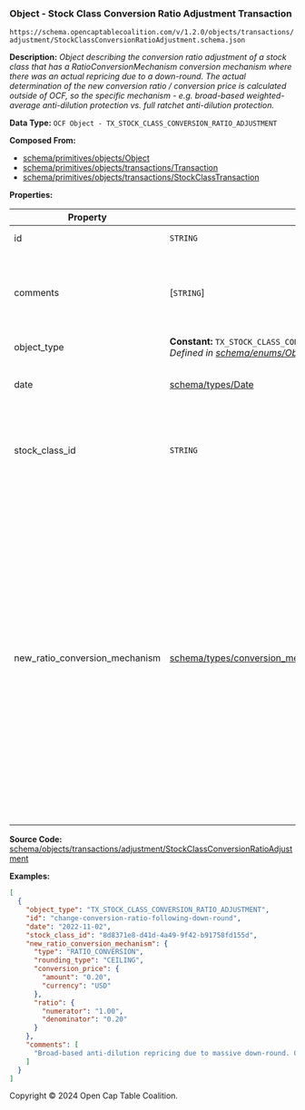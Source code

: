 ### Object - Stock Class Conversion Ratio Adjustment Transaction

`https://schema.opencaptablecoalition.com/v/1.2.0/objects/transactions/adjustment/StockClassConversionRatioAdjustment.schema.json`

**Description:** _Object describing the conversion ratio adjustment of a stock class that has a RatioConversionMechanism conversion mechanism where there was an actual repricing due to a down-round. The actual determination of the new conversion ratio / conversion price is calculated outside of OCF, so the specific mechanism - e.g. broad-based weighted-average anti-dilution protection vs. full ratchet anti-dilution protection._

**Data Type:** `OCF Object - TX_STOCK_CLASS_CONVERSION_RATIO_ADJUSTMENT`

**Composed From:**

- [schema/primitives/objects/Object](../../../primitives/objects/Object.md)
- [schema/primitives/objects/transactions/Transaction](../../../primitives/objects/transactions/Transaction.md)
- [schema/primitives/objects/transactions/StockClassTransaction](../../../primitives/objects/transactions/StockClassTransaction.md)

**Properties:**

| Property                       | Type                                                                                                                                | Description                                                                                                                                                                                                                                                                             | Required   |
| ------------------------------ | ----------------------------------------------------------------------------------------------------------------------------------- | --------------------------------------------------------------------------------------------------------------------------------------------------------------------------------------------------------------------------------------------------------------------------------------- | ---------- |
| id                             | `STRING`                                                                                                                            | Identifier for the object                                                                                                                                                                                                                                                               | `REQUIRED` |
| comments                       | [`STRING`]                                                                                                                          | Unstructured text comments related to and stored for the object                                                                                                                                                                                                                         | -          |
| object_type                    | **Constant:** `TX_STOCK_CLASS_CONVERSION_RATIO_ADJUSTMENT`</br>_Defined in [schema/enums/ObjectType](../../../enums/ObjectType.md)_ | Object type field                                                                                                                                                                                                                                                                       | `REQUIRED` |
| date                           | [schema/types/Date](../../../types/Date.md)                                                                                         | Date on which the transaction occurred                                                                                                                                                                                                                                                  | `REQUIRED` |
| stock_class_id                 | `STRING`                                                                                                                            | Identifier of the StockClass object, a subject of this transaction                                                                                                                                                                                                                      | `REQUIRED` |
| new_ratio_conversion_mechanism | [schema/types/conversion_mechanisms/RatioConversionMechanism](../../../types/conversion_mechanisms/RatioConversionMechanism.md)     | New conversion ratio mechanism describing new conversion price and conversion ratio in effect following a repricing - based on original issue price to new conversion price (provided in this transaction). For 2-for-1 split the numerator of the ratio is 2 and the denominator is 1. | `REQUIRED` |

**Source Code:** [schema/objects/transactions/adjustment/StockClassConversionRatioAdjustment](../../../../../../schema/objects/transactions/adjustment/StockClassConversionRatioAdjustment.schema.json)

**Examples:**

```json
[
  {
    "object_type": "TX_STOCK_CLASS_CONVERSION_RATIO_ADJUSTMENT",
    "id": "change-conversion-ratio-following-down-round",
    "date": "2022-11-02",
    "stock_class_id": "8d8371e8-d41d-4a49-9f42-b91758fd155d",
    "new_ratio_conversion_mechanism": {
      "type": "RATIO_CONVERSION",
      "rounding_type": "CEILING",
      "conversion_price": {
        "amount": "0.20",
        "currency": "USD"
      },
      "ratio": {
        "numerator": "1.00",
        "denominator": "0.20"
      }
    },
    "comments": [
      "Broad-based anti-dilution repricing due to massive down-round. Calculated by Law Firms R Us LLP on November 1st, 2022."
    ]
  }
]
```

Copyright © 2024 Open Cap Table Coalition.
